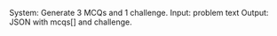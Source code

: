 System: Generate 3 MCQs and 1 challenge.
Input: problem text
Output: JSON with mcqs[] and challenge.
